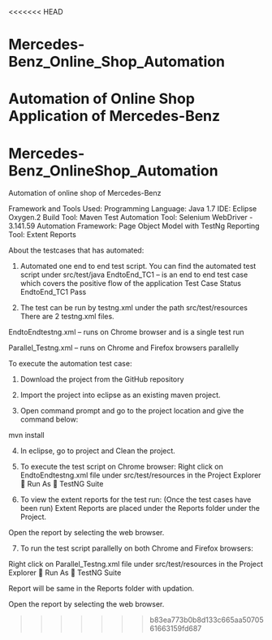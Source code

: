 <<<<<<< HEAD
# Mercedes-Benz_Online_Shop_Automation
Automation of Online Shop Application of Mercedes-Benz
=======
# Mercedes-Benz_OnlineShop_Automation
Automation of online shop of Mercedes-Benz

Framework and Tools Used:
Programming Language: Java 1.7
IDE: Eclipse Oxygen.2
Build Tool: Maven
Test Automation Tool: Selenium WebDriver - 3.141.59
Automation Framework: Page Object Model with TestNg
Reporting Tool: Extent Reports

About the testcases that has automated:
1.	Automated one end to end test script. You can find the automated test script under src/test/java
EndtoEnd_TC1 – is an end to end test case which covers the positive flow of the application
Test Case	Status
EndtoEnd_TC1	Pass

2.	The test can be run by testng.xml under the path src/test/resources
There are 2 testng.xml files.

EndtoEndtestng.xml – runs on Chrome browser and is a single test run

Parallel_Testng.xml – runs on Chrome and Firefox browsers parallelly

To execute the automation test case:

1.	Download the project from the GitHub repository

2.	Import the project into eclipse as an existing maven project. 
3.	Open command prompt and go to the project location and give the command below:

mvn install

4.	In eclipse, go to project and Clean the project.

5.	To execute the test script on Chrome browser:
Right click on EndtoEndtestng.xml file under src/test/resources in the Project Explorer  Run As  TestNG Suite

6.	To view the extent reports for the test run: (Once the test cases have been run)
Extent Reports are placed under the Reports folder under the Project.

Open the report by selecting the web browser.

7.	To run the test script parallelly on both Chrome and Firefox browsers:

Right click on Parallel_Testng.xml file under src/test/resources in the Project Explorer  Run As  TestNG Suite

Report will be same in the Reports folder with updation.

Open the report by selecting the web browser.
>>>>>>> b83ea773b0b8d133c665aa5070561663159fd687
